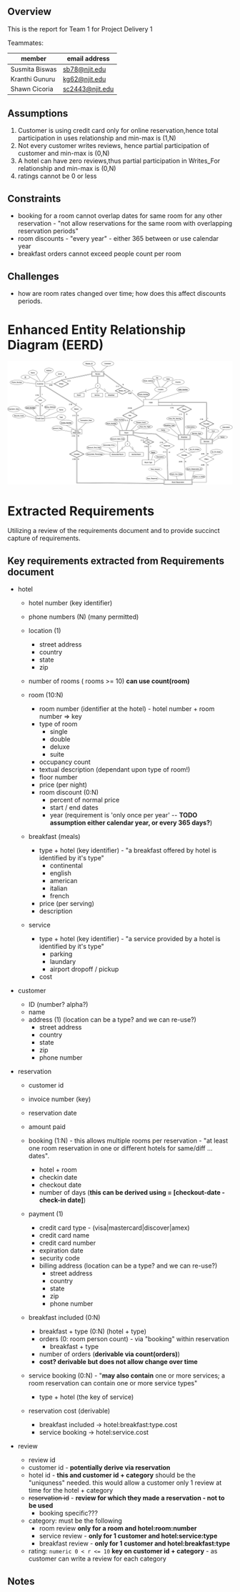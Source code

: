 ## Overview
This is the report for Team 1 for Project Delivery 1

Teammates:

|member|email address|
|-|-|
|Susmita Biswas|sb78@njit.edu|
|Kranthi Gunuru|kg62@njit.edu|
|Shawn Cicoria|sc2443@njit.edu|

## Assumptions

1. Customer is using credit card only for online reservation,hence total participation in uses relationship and min-max is (1,N)
2. Not every customer writes reviews, hence partial participation of customer and min-max is (0,N)
3. A hotel can have zero reviews,thus partial participation in Writes_For relationship and min-max is (0,N)
4. ratings cannot be 0 or less

## Constraints

- booking for a room cannot overlap dates for same room for any other reservation - "not allow reservations for the same room with overlapping reservation periods"
- room discounts - "every year" - either 365 between or use calendar year
- breakfast orders cannot exceed people count per room

## Challenges
- how are room rates changed over time; how does this affect discounts periods.

# Enhanced Entity Relationship Diagram (EERD)
![eerd](./diagrams/hotel-entity-0.1.png)

# Extracted Requirements
Utilizing a review of the requirements document and to provide succinct capture of requirements.

## Key requirements extracted from Requirements document
- hotel
    - hotel number (key identifier)
    - phone numbers (N) (many permitted)
    - location (1)
        - street address
        - country
        - state
        - zip
    
    - number of rooms ( rooms >= 10) **can use count(room)**

    - room (10:N)
        - room number (identifier at the hotel) - hotel number + room number => key
        - type of room
            -   single
            -   double
            -   deluxe
            -   suite
        - occupancy count
        - textual description (dependant upon type of room!)
        - floor number
        - price (per night)
        - room discount (0:N)
            - percent of normal price
            - start / end dates
            - year (requirement is 'only once per year' -- **TODO assumption either calendar year, or every 365 days?**)


    - breakfast (meals)
        - type + hotel (key identifier) - "a breakfast offered by hotel is identified by it's type"
            - continental
            - english
            - american
            - italian
            - french
        - price (per serving)
        - description

    - service
        - type + hotel (key identifier) - "a service provided by a hotel is identified by it's type"
            - parking
            - laundary
            - airport dropoff / pickup
        - cost

- customer
    - ID (number? alpha?)
    - name
    - address (1) (location can be a type? and we can re-use?)
        - street address
        - country
        - state
        - zip
        - phone number
    
- reservation
    - customer id
    - invoice number (key)
    - reservation date
    - amount paid
    - booking (1:N) - this allows multiple rooms per reservation - "at least one room reservation in one or different hotels for same/diff ... dates".
        - hotel + room
        - checkin date
        - checkout date
        - number of days (**this can be derived using = [checkout-date - check-in date]**)

    - payment (1)
        - credit card type - (visa|mastercard|discover|amex)
        - credit card name
        - credit card number
        - expiration date
        - security code
        - billing address (location can be a type? and we can re-use?)
            - street address
            - country
            - state
            - zip
            - phone number

    - breakfast included (0:N)
        - breakfast + type (0:N) (hotel + type)
        - orders (0: room person count) - via "booking" within reservation
            - breakfast + type
        - number of orders (**derivable via count(orders)**)
        - **cost? derivable but does not allow change over time**

    - service booking (0:N) - "**may also contain** one or more services; a room reservation can contain one or more service types"
        - type + hotel (the key of service)

    - reservation cost (derivable)
        - breakfast included -> hotel:breakfast:type.cost
        - service booking -> hotel:service.cost


- review
    - review id
    - customer id - **potentially derive via reservation**
    - hotel id - **this and customer id + category** should be the "uniquness" needed. this would allow a customer only 1 review at time for the hotel + category
    - ~~reservation id~~ - **review for which they made a reservation - not to be used**
        - booking specific???
    - category: must be the following
        - room review **only for a room and hotel:room:number**
        - service review - **only for 1 customer and hotel:service:type**
        - breakfast review - **only for 1 customer and hotel:breakfast:type**
    - rating: `numeric 0 < r <= 10`
    **key on customer id + category** - as customer can write a review for each category

## Notes
